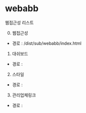 # webabb

웹접근성 리스트

0. 웹접근성
- 경로 : /dist/sub/webabb/index.html

1. 대쉬보드
- 경로 : 

2. 스타일
- 경로 : 
  
3. 관리업체링크
- 경로 : 